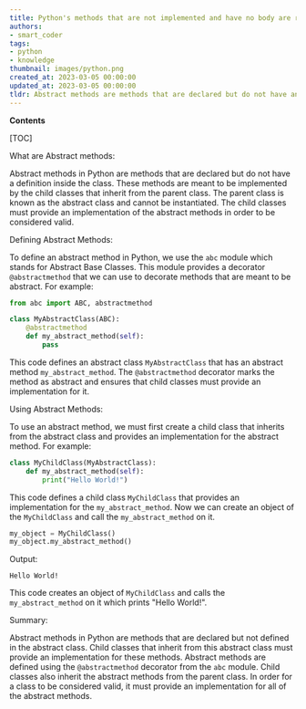 ```yaml
---
title: Python's methods that are not implemented and have no body are referred to as abstract methods
authors:
- smart_coder
tags:
- python
- knowledge
thumbnail: images/python.png
created_at: 2023-03-05 00:00:00
updated_at: 2023-03-05 00:00:00
tldr: Abstract methods are methods that are declared but do not have any implementation in the abstract base class and must be overridden in the subclass.
---
```


**Contents**

[TOC]

What are Abstract methods:

Abstract methods in Python are methods that are declared but do not have a definition inside the class. These methods are meant to be implemented by the child classes that inherit from the parent class. The parent class is known as the abstract class and cannot be instantiated. The child classes must provide an implementation of the abstract methods in order to be considered valid.


Defining Abstract Methods:

To define an abstract method in Python, we use the `abc` module which stands for Abstract Base Classes. This module provides a decorator `@abstractmethod` that we can use to decorate methods that are meant to be abstract. For example:

```python
from abc import ABC, abstractmethod

class MyAbstractClass(ABC):
    @abstractmethod
    def my_abstract_method(self):
        pass
```

This code defines an abstract class `MyAbstractClass` that has an abstract method `my_abstract_method`. The `@abstractmethod` decorator marks the method as abstract and ensures that child classes must provide an implementation for it.


Using Abstract Methods:

To use an abstract method, we must first create a child class that inherits from the abstract class and provides an implementation for the abstract method. For example:

```python
class MyChildClass(MyAbstractClass):
    def my_abstract_method(self):
        print("Hello World!")
```

This code defines a child class `MyChildClass` that provides an implementation for the `my_abstract_method`. Now we can create an object of the `MyChildClass` and call the `my_abstract_method` on it.

```python
my_object = MyChildClass()
my_object.my_abstract_method()
```

Output:

```
Hello World!
```

This code creates an object of `MyChildClass` and calls the `my_abstract_method` on it which prints "Hello World!".


Summary:

Abstract methods in Python are methods that are declared but not defined in the abstract class. Child classes that inherit from this abstract class must provide an implementation for these methods. Abstract methods are defined using the `@abstractmethod` decorator from the `abc` module. Child classes also inherit the abstract methods from the parent class. In order for a class to be considered valid, it must provide an implementation for all of the abstract methods.
